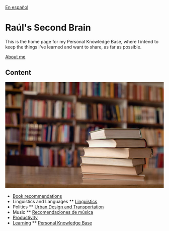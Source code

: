[En español](readmeES.md)

# Raúl's Second Brain

This is the home page for my Personal Knowledge Base, where I intend to keep the things I've learned and want to share, as far as possible.

[About me](About%20Me.md)

 ## Content

![](images/library.jpg)

* [Book recommendations](Book%20Recommendations.md)
* Linguistics and Languages
	** [Linguistics](content/Linguistics.md)
* Politics
	** [Urban Design and Transportation](Urban%20Design.md)
* Music
	** [Recomendaciones de música](Music%20recommendations.md)
* [Productivity](content/Productivity.md)
* [Learning](content/Learning.md)
  ** [Personal Knowledge Base](https://medium.com/@davidgasquez/building-a-personal-knowledge-base-1beb021784c4)
